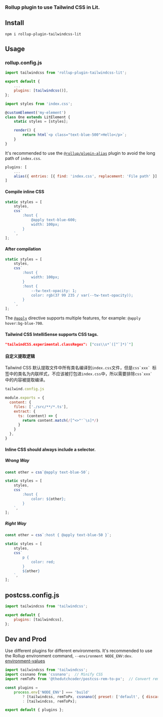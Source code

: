 ### Rollup plugin to use Tailwind CSS in Lit.

## Install

```console
npm i rollup-plugin-tailwindcss-lit
```

## Usage

### rollup.config.js

```js
import tailwindcss from 'rollup-plugin-tailwindcss-lit';

export default {
    ...
    plugins: [tailwindcss()],
};
```

```js
import styles from 'index.css';

@customElement('my-element')
class One extends LitElement {
    static styles = [styles];

    render() {
        return html`<p class="text-blue-500">Hello</p>`;
    }
}
```

It's recommended to use the [`@rollup/plugin-alias`](https://github.com/rollup/plugins/tree/master/packages/alias#readme) plugin to avoid the long path of `index.css`.

```js
plugins: [
    ...
    alias({ entries: [{ find: 'index.css', replacement: 'File path' }] }),
]
```

#### Compile inline CSS

```js
static styles = [
    styles,
    css`
        :host {
            @apply text-blue-600;
            width: 100px;
        }
    `,
];
```

#### After compilation

```js
static styles = [
    styles,
    css`
        :host {
            width: 100px;
        }
        :host {
            --tw-text-opacity: 1;
            color: rgb(37 99 235 / var(--tw-text-opacity));
        }
    `,
];
```

The [`@apply`](https://tailwindcss.com/docs/functions-and-directives#apply) directive supports multiple features, for example: `@apply hover:bg-blue-700`.

#### Tailwind CSS IntelliSense supports CSS tags.

```json
"tailwindCSS.experimental.classRegex": ["css\\s*`([^`]*)`"]
```

#### 自定义提取逻辑
Tailwind CSS 默认提取文件中所有类名编译到`index.css`文件，但是``css`xxx` ``标签中的类名为内联样式，不应该被打包进`index.css`中，所以需要排除``css`xxx` ``中的内容被提取编译。

```js
tailwind.config.js

module.exports = {
  content: {
    files: ['./src/**/*.ts'],
    extract: {
      ts: (content) => {
        return content.match(/[^<>"'`\s]*/)
      }
    }
  },
}
```

#### Inline CSS should always include a selector.

##### Wrong Way

```js
const other = css`@apply text-blue-50`;

static styles = [
    styles,
    css`
        :host {
            color: ${other};
        }
    `,
];
```

##### Right Way

```js
const other = css`:host { @apply text-blue-50 }`;

static styles = [
    styles,
    css`
        p {
            color: red;
        }
        ${other}
    `,
];
```


## postcss.config.js

```js
import tailwindcss from 'tailwindcss';

export default {
    plugins: [tailwindcss],
};
```

## Dev and Prod

Use different plugins for different environments. It's recommended to use the Rollup environment command, `--environment NODE_ENV:dev`.
[environment-values](https://rollupjs.org/command-line-interface/#environment-values)

```js
import tailwindcss from 'tailwindcss';
import cssnano from 'cssnano';  // Minify CSS
import remToPx from '@thedutchcoder/postcss-rem-to-px';  // Convert rem units to px

const plugins =
    process.env['NODE_ENV'] === 'build'
        ? [tailwindcss, remToPx, cssnano({ preset: ['default', { discardComments: { removeAll: true } }] })]
        : [tailwindcss, remToPx];

export default { plugins };
```

